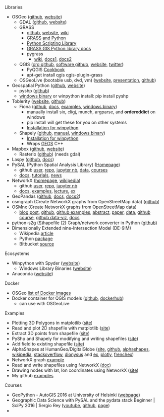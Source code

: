 Libraries
<ul>
 	<li>OSGeo (<a href="https://github.com/OSGeo">github</a>, <a href="http://www.osgeo.org/">website</a>)
<ul>
 	<li>GDAL (<a href="https://github.com/OSGeo/gdal">github</a>, <a href="http://www.gdal.org/">website</a>)</li>
 	<li>GRASS
<ul>
 	<li><a href="https://github.com/GRASS-GIS">github</a>, <a href="https://grass.osgeo.org/">website</a>, <a href="https://grasswiki.osgeo.org/wiki/GRASS-Wiki">wiki</a></li>
 	<li><a href="https://grasswiki.osgeo.org/wiki/GRASS_and_Python">GRASS and Python</a></li>
 	<li><a href="https://grasswiki.osgeo.org/wiki/GRASS_Python_Scripting_Library">Python Scripting Library</a></li>
 	<li><a href="https://grass.osgeo.org/grass70/manuals/libpython/">GRASS GIS Python library docs</a></li>
 	<li>pygrass
<ul>
 	<li><a href="https://grasswiki.osgeo.org/wiki/Python/pygrass">wiki</a>, <a href="http://pygrass.readthedocs.io/en/latest/">docs1</a>, <a href="https://grass.osgeo.org/grass70/manuals/libpython/pygrass_index.html">docs2</a></li>
</ul>
</li>
</ul>
</li>
 	<li>QGIS (<a href="https://github.com/qgis">org github</a>, <a href="https://github.com/qgis/QGIS">software github</a>,&nbsp;<a href="http://www.qgis.org">website</a>, <a href="https://twitter.com/qgis">twitter</a>)
<ul>
 	<li>PyQGIS <a href="http://docs.qgis.org/testing/en/docs/pyqgis_developer_cookbook/index.html">Cookbook</a></li>
 	<li>apt-get install qgis qgis-plugin-grass</li>
</ul>
</li>
 	<li>OSGeoLive (bootable usb, dvd, vm) (<a href="https://live.osgeo.org/en/index.html">website</a>, <a href="https://live.osgeo.org/en/presentation/index.html">presentation</a>,&nbsp;<a href="https://github.com/OSGeo/OSGeoLive">github</a>)</li>
</ul>
</li>
 	<li>Geospatial Python (<a href="https://github.com/GeospatialPython">github</a>, <a href="http://geospatialpython.com/">website</a>)
<ul>
 	<li>pyshp (<a href="https://github.com/GeospatialPython/pyshp">github</a>)</li>
 	<li><a href="http://www.lfd.uci.edu/~gohlke/pythonlibs/">windows binary</a> or winpython install: pip install pyshp</li>
</ul>
</li>
 	<li>Toblerity (<a href="http://toblerity.org/">website</a>, <a href="https://github.com/Toblerity">github</a>)
<ul>
 	<li>Fiona (<a href="https://github.com/Toblerity/Fiona">github</a>, <a href="http://toblerity.org/fiona/">docs</a>, <a href="https://github.com/Toblerity/Fiona/tree/master/examples">examples</a>, <a href="http://www.lfd.uci.edu/~gohlke/pythonlibs/#fiona">windows binary</a>)
<ul>
 	<li>manually install six, cligj, munch, argparse, and <strong>ordereddict</strong> on windows</li>
 	<li>pip install will get these for you on other systems</li>
 	<li><a href="https://github.com/winpython/winpython/issues/303">Installation for winpython</a></li>
</ul>
</li>
 	<li>Shapely (<a href="https://github.com/Toblerity/Shapely">github</a>, <a href="http://toblerity.org/shapely/manual.html">manual</a>, <a href="http://www.lfd.uci.edu/~gohlke/pythonlibs/#shapely">windows binary</a>)
<ul>
 	<li><a href="https://github.com/winpython/winpython/issues/303">Installation for winpython</a></li>
 	<li>Wraps <a href="https://trac.osgeo.org/geos/">GEOS</a>&nbsp;C++</li>
</ul>
</li>
</ul>
</li>
 	<li>Mapbox (<a href="https://github.com/mapbox">github</a>,&nbsp;<a href="https://www.mapbox.com/">website</a>)
<ul>
 	<li>Rasterio (<a href="https://github.com/mapbox/rasterio">github</a>) (needs gdal)</li>
</ul>
</li>
 	<li>Laspy (<a href="https://github.com/laspy/laspy">github</a>, <a href="http://laspy.readthedocs.io/en/latest/">docs</a>)</li>
 	<li>PySAL (Python Spatial Analysis Library) (<a href="http://pysal.github.io/">Homepage</a>)
<ul>
 	<li>github <a href="https://github.com/pysal">user</a>, <a href="https://github.com/pysal/pysal">repo</a>, <a href="https://github.com/pysal/notebooks">jupyter nb</a>, <a href="https://github.com/pysal/pysal_examples">data</a>, <a href="https://github.com/pysal/notebooks/blob/master/courses.md">courses</a></li>
 	<li><a href="http://pysal.readthedocs.io/en/latest/">docs</a>, <a href="http://pysal.readthedocs.io/en/latest/users/tutorials/index.html">tutorials</a>, <a href="http://pysal.github.io/news.html">news</a></li>
</ul>
</li>
 	<li>NetworkX (<a href="https://networkx.github.io/">homepage</a>, <a href="https://en.wikipedia.org/wiki/NetworkX">wikipedia</a>)
<ul>
 	<li>github <a href="https://github.com/networkx/">user</a>, <a href="https://github.com/networkx/networkx">repo</a>, <a href="https://github.com/networkx/notebooks">jupyter nb</a></li>
 	<li><a href="https://networkx.readthedocs.io/en/stable/">docs</a>, <a href="https://networkx.github.io/documentation/stable/auto_examples/index.html">examples</a>, <a href="https://www.cl.cam.ac.uk/~cm542/teaching/2010/stna-pdfs/stna-lecture8.pdf">lecture</a>, <a href="http://www.python-course.eu/networkx.php">ex</a></li>
</ul>
</li>
 	<li>GeoPandas (<a href="https://github.com/geopandas/geopandas">github</a>, <a href="http://geopandas.org/">docs</a>, <a href="http://geopandas.readthedocs.io/en/latest/">docs2</a>)</li>
 	<li>osmgraph (Create NetworkX graphs from OpenStreetMap data) (<a href="https://github.com/Mapkin/osmgraph">github</a>)</li>
 	<li>OSMnx&nbsp;(Create NetworkX graphs from OpenStreetMap data)
<ul>
 	<li><a href="http://geoffboeing.com/2016/11/osmnx-python-street-networks/">blog post</a>, <a href="https://github.com/gboeing/osmnx">github</a>, <a href="https://github.com/gboeing/osmnx-examples">github examples</a>,&nbsp;<a href="http://geoffboeing.com/publications/osmnx-complex-street-networks/">abstract</a>, <a href="https://www.researchgate.net/publication/309738462_OSMnx_New_Methods_for_Acquiring_Constructing_Analyzing_and_Visualizing_Complex_Street_Networks">paper</a>, <a href="https://dataverse.harvard.edu/dataverse/osmnx-street-networks">data</a>, <a href="https://github.com/gboeing/urban-data-science">github course</a>, <a href="https://github.com/gboeing/data-visualization">github data-viz</a>, <a href="http://osmnx.readthedocs.io/en/stable/index.html">docs</a></li>
</ul>
</li>
 	<li>python-s2g&nbsp;(S)hapefile (2) Graph/network converter in Python (<a href="https://github.com/caesar0301/s2g">github</a>)</li>
 	<li>Dimensionally Extended nine-Intersection Model (DE-9IM)
<ul>
 	<li>Wikipedia <a href="https://en.wikipedia.org/wiki/DE-9IM">article</a></li>
 	<li>Python <a href="https://pypi.python.org/pypi/de9im">package</a></li>
 	<li>Bitbucket <a href="https://bitbucket.org/sgillies/de9im">source</a></li>
</ul>
</li>
</ul>
Ecosystems
<ul>
 	<li>Winpython with Spyder (<a href="http://winpython.github.io">website</a>)
<ul>
 	<li>Windows Library Binaries (<a href="http://www.lfd.uci.edu/~gohlke/pythonlibs/">website</a>)</li>
</ul>
</li>
 	<li>Anaconda (<a href="https://www.continuum.io/downloads">website</a>)</li>
</ul>
Docker
<ul>
 	<li>OSGeo <a href="https://wiki.osgeo.org/wiki/DockerImages">list of Docker images</a></li>
 	<li>Docker container for QGIS models (<a href="https://github.com/nuest/docker-qgis-model">github</a>, <a href="https://hub.docker.com/r/nuest/docker-qgis-model/">dockerhub</a>)
<ul>
 	<li>can use with OSGeoLive</li>
</ul>
</li>
</ul>
Examples
<ul>
 	<li>Plotting 3D Polygons in matplotlib (<a href="http://stackoverflow.com/questions/4622057/plotting-3d-polygons-in-python-matplotlib">site</a>)</li>
 	<li>Read and plot 2D shapefile with matplotlib (<a href="http://gis.stackexchange.com/questions/131716/plot-shapefile-with-matplotlib">site</a>)</li>
 	<li>Extract 3D points from shapefile (<a href="http://gis.stackexchange.com/questions/31159/to-extract-3d-points-from-a-shp-file">site</a>)</li>
 	<li>PyShp and Shapely for modifying and writing shapefiles (<a href="https://gis.stackexchange.com/questions/52705/how-to-write-shapely-geometries-to-shapefiles">site</a>)</li>
 	<li>Add field to existing shapefile (<a href="http://geospatialpython.com/search?q=add+field+to+existing+shapefile">site</a>)</li>
 	<li>AlphaShapes at HumanGeo/DigitalGlobe (<a href="http://blog.thehumangeo.com/2014/05/12/drawing-boundaries-in-python/">site</a>, <a href="https://github.com/dwyerk/boundaries">github</a>, <a href="http://cgm.cs.mcgill.ca/~godfried/teaching/projects97/belair/alpha.html">alphashapes</a>, <a href="https://en.wikipedia.org/wiki/Alpha_shape">wikipedia</a>, <a href="https://stackoverflow.com/questions/41268547/estimating-an-area-of-an-image-generated-by-a-set-of-points-alpha-shapes">stackoverflow</a>, <a href="http://www.mrzv.org/software/dionysus/python/alphashapes.html">dionysus</a>&nbsp;and <a href="http://www.mrzv.org/software/dionysus/examples/alphashape.html">ex</a>, <a href="https://plot.ly/python/alpha-shapes/">plotly</a>, <a href="https://github.com/mlaloux/Python--alpha-shape_concave_hull">frenchex</a>)</li>
 	<li>NetworkX graph <a href="http://www.python-course.eu/networkx.php">example</a></li>
 	<li>Read and write shapefiles using NetworkX (<a href="https://networkx.github.io/documentation/networkx-1.10/reference/readwrite.nx_shp.html">doc</a>)</li>
 	<li>Drawing nodes with lat, lon coordinates using NetworkX (<a href="https://stackoverflow.com/questions/32488772/drawing-nodes-with-coordinates-in-correct-position-using-networkx-matplotlib">site</a>)</li>
 	<li>My github <a href="https://github.com/TrackDR/Geospatial-Jupyter-Notebooks">examples</a></li>
</ul>
Courses
<ul>
 	<li>GeoPython - AutoGIS 2016 at University of Helsinki (<a href="https://automating-gis-processes.github.io/2016/index.html">webpage</a>)</li>
 	<li>Geographic Data Science with PySAL and the pydata stack Beginner | SciPy 2016 | Sergio Rey (<a href="https://www.youtube.com/watch?v=TY4QWnnd4jY&amp;t=6278s">youtube</a>, <a href="https://github.com/darribas/gds_scipy16">github</a>, <a href="http://darribas.org/gds_scipy16/">page</a>)</li>
 	<li></li>
</ul>
&nbsp;
